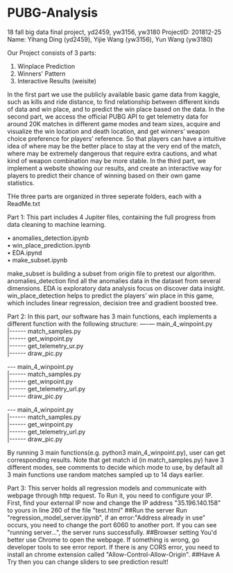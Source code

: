 # PUBG-Analysis
18 fall big data final project, yd2459, yw3156, yw3180
ProjectID: 201812-25
Name: Yihang Ding (yd2459), Yijie Wang (yw3156), Yun Wang (yw3180)

Our Project consists of 3 parts:
  1. Winplace Prediction                                                                                                       
  2. Winners' Pattern                                                                                                         
  3. Interactive Results (weisite)                                                                                             

   In the first part we use the publicly available basic game data from kaggle, such as kills and ride distance, 
    to find relationship between different kinds of data and win place, and to predict the win place based on the data. 
   In the second part, we access the official PUBG API to get telemetry data for around 20K matches in different 
    game modes and team sizes, acquire and visualize the win location and death location, and get winners’ weapon
    choice preference for players’ reference. So that players can have a intuitive idea of where may be the 
    better place to stay at the very end of the match, where may be extremely dangerous that require extra 
    cautions, and what kind of weapon combination may be more stable.
   In the third part, we implement a website showing our results, and create an interactive way for players to predict
    their chance of winning based on their own game statistics.
    
THe three parts are organized in three seperate folders, each with a ReadMe.txt

Part 1:
  This part includes 4 Jupiter files, containing the full progress from data cleaning to machine learning.

•	anomalies_detection.ipynb                                                                                                   
•	win_place_prediction.ipynb                                                                                                   
•	EDA.ipynd                                                                                                                   
•	make_subset.ipynb                                                                                                           

make_subset is building a subset from origin file to pretest our algorithm.
anomalies_detection find all the anomalies data in the dataset from several dimensions. 
EDA is exploratory data analysis focus on discover data insight.
win_place_detection helps to predict the players’ win place in this game, which includes linear regression, decision tree and gradient boosted tree.


Part 2:
In this part, our software has 3 main functions, each implements a different function with the following structure:
  —-— main_4_winpoint.py                                                                                                       
  |------ match_samples.py                                                                                                     
  |------ get_winpoint.py                                                                                                     
  |------ get_telemetry_ur.py                                                                                                 
  |------ draw_pic.py                                                                                                         
                                                                                                                               
  --- main_4_winpoint.py                                                                                                       
  |------ match_samples.py                                                                                                     
  |------ get_winpoint.py                                                                                                     
  |------ get_telemetry_url.py                                                                                                 
  |------ draw_pic.py                                                                                                         

  --- main_4_winpoint.py                                                                                                       
  |------ match_samples.py                                                                                                     
  |------ get_winpoint.py                                                                                                     
  |------ get_telemetry_url.py                                                                                                 
  |------ draw_pic.py                                                                                                         

By running 3 main functions(e.g. python3 main_4_winpoint.py), user can get corresponding results.
Note that get match id (in match_samples.py) have 3 different modes, see comments to decide which mode to use, 
  by default all 3 main functions use random matches sampled up to 14 days earlier.

Part 3:
  This server holds all regression models and communicate with webpage through http request.
  To Run it, you need to configure your IP.
  First, find your external IP now and change the IP address "35.196.140.158" to yours in line 260 of the file "test.html" ##Run the server Run "regression_model_server.ipynb", if an error:"Address already in use" occurs, you need to change the port 6060 to another port.
  If you can see "running server...", the server runs successfully. ##Browser setting You'd better use Chrome to open the webpage. If something is wrong, go developer tools to see error report. If there is any CORS error, you need to install an chrome extension called "Allow-Control-Allow-Origin". ##Have A Try then you can change sliders to see prediction result!
